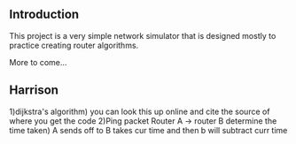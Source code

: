 Introduction
------------

This project is a very simple network simulator that is designed mostly to practice
creating router algorithms.

More to come...

Harrison
------------
1)dijkstra's algorithm) you can look this up online and cite the source of where you get the code 
2)Ping packet Router A -> router B determine the time taken) A sends off to B takes cur time and then b will subtract curr time
